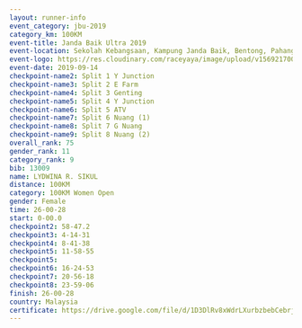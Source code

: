 ```yaml
---
layout: runner-info 
event_category: jbu-2019 
category_km: 100KM 
event-title: Janda Baik Ultra 2019
event-location: Sekolah Kebangsaan, Kampung Janda Baik, Bentong, Pahang, Malaysia 
event-logo: https://res.cloudinary.com/raceyaya/image/upload/v1569217009/logo/janda-baik_vch1pc.jpg 
event-date: 2019-09-14 
checkpoint-name2: Split 1 Y Junction 
checkpoint-name3: Split 2 E Farm 
checkpoint-name4: Split 3 Genting 
checkpoint-name5: Split 4 Y Junction 
checkpoint-name6: Split 5 ATV 
checkpoint-name7: Split 6 Nuang (1) 
checkpoint-name8: Split 7 G Nuang 
checkpoint-name9: Split 8 Nuang (2) 
overall_rank: 75
gender_rank: 11
category_rank: 9
bib: 13009
name: LYDWINA R. SIKUL
distance: 100KM
category: 100KM Women Open
gender: Female
time: 26-00-28
start: 0-00.0
checkpoint2: 58-47.2
checkpoint3: 4-14-31
checkpoint4: 8-41-38
checkpoint5: 11-58-55
checkpoint5: 
checkpoint6: 16-24-53
checkpoint7: 20-56-18
checkpoint8: 23-59-06
finish: 26-00-28
country: Malaysia
certificate: https://drive.google.com/file/d/1D3DlRv8xWdrLXurbzbebCebrjFf8_PF3/view?usp=sharing
---
```

